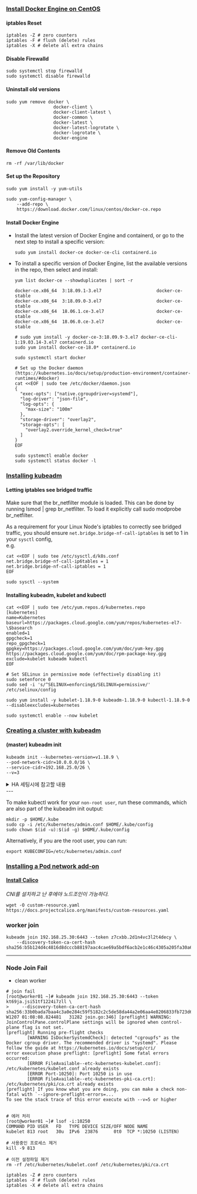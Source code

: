 ### [Install Docker Engine on CentOS](https://docs.docker.com/engine/install/centos/)

#### iptables Reset
```shell
iptables -Z # zero counters
iptables -F # flush (delete) rules
iptables -X # delete all extra chains
```

#### Disable Firewalld
```shell
sudo systemctl stop firewalld
sudo systemctl disable firewalld
```

#### Uninstall old versions
```shell
sudo yum remove docker \
                  docker-client \
                  docker-client-latest \
                  docker-common \
                  docker-latest \
                  docker-latest-logrotate \
                  docker-logrotate \
                  docker-engine
```

#### Remove Old Contents
```shell
rm -rf /var/lib/docker
```

#### Set up the Repository
```shell
sudo yum install -y yum-utils

sudo yum-config-manager \
    --add-repo \
    https://download.docker.com/linux/centos/docker-ce.repo
```

#### Install Docker Engine
- Install the latest version of Docker Engine and containerd, or go to the next step to install a specific version:
  ```shell
  sudo yum install docker-ce docker-ce-cli containerd.io
  ```

- To install a specific version of Docker Engine, list the available versions in the repo, then select and install:
  ```shell
  yum list docker-ce --showduplicates | sort -r
  
  docker-ce.x86_64  3:18.09.1-3.el7                     docker-ce-stable
  docker-ce.x86_64  3:18.09.0-3.el7                     docker-ce-stable
  docker-ce.x86_64  18.06.1.ce-3.el7                    docker-ce-stable
  docker-ce.x86_64  18.06.0.ce-3.el7                    docker-ce-stable
  ```

  ```shell
  # sudo yum install -y docker-ce-3:18.09.9-3.el7 docker-ce-cli-1:19.03.14-3.el7 containerd.io
  sudo yum install docker-ce-18.0* containerd.io
  
  sudo systemctl start docker
  
  # Set up the Docker daemon (https://kubernetes.io/docs/setup/production-environment/container-runtimes/#docker)
  cat <<EOF | sudo tee /etc/docker/daemon.json
  {
    "exec-opts": ["native.cgroupdriver=systemd"],
    "log-driver": "json-file",
    "log-opts": {
      "max-size": "100m"
    },
    "storage-driver": "overlay2",
    "storage-opts": [
      "overlay2.override_kernel_check=true"
    ]
  }
  EOF
  
  sudo systemctl enable docker
  sudo systemctl status docker -l
  ```


### [Installing kubeadm](https://v1-18.docs.kubernetes.io/docs/setup/production-environment/tools/kubeadm/install-kubeadm/)


#### Letting iptables see bridged traffic
Make sure that the br_netfilter module is loaded. This can be done by running lsmod | grep br_netfilter. To load it explicitly call sudo modprobe br_netfilter.

As a requirement for your Linux Node's iptables to correctly see bridged traffic, you should ensure `net.bridge.bridge-nf-call-iptables` is set to 1 in your `sysctl` config,   
e.g.

```shell
cat <<EOF | sudo tee /etc/sysctl.d/k8s.conf
net.bridge.bridge-nf-call-ip6tables = 1
net.bridge.bridge-nf-call-iptables = 1
EOF

sudo sysctl --system
```


#### Installing kubeadm, kubelet and kubectl
```shell
cat <<EOF | sudo tee /etc/yum.repos.d/kubernetes.repo
[kubernetes]
name=Kubernetes
baseurl=https://packages.cloud.google.com/yum/repos/kubernetes-el7-\$basearch
enabled=1
gpgcheck=1
repo_gpgcheck=1
gpgkey=https://packages.cloud.google.com/yum/doc/yum-key.gpg https://packages.cloud.google.com/yum/doc/rpm-package-key.gpg
exclude=kubelet kubeadm kubectl
EOF

# Set SELinux in permissive mode (effectively disabling it)
sudo setenforce 0
sudo sed -i 's/^SELINUX=enforcing$/SELINUX=permissive/' /etc/selinux/config

sudo yum install -y kubelet-1.18.9-0 kubeadm-1.18.9-0 kubectl-1.18.9-0 --disableexcludes=kubernetes

sudo systemctl enable --now kubelet
```


### [Creating a cluster with kubeadm](https://v1-18.docs.kubernetes.io/docs/setup/production-environment/tools/kubeadm/create-cluster-kubeadm/)

#### (master) kubeadm init
```shell
kubeadm init --kubernetes-version=v1.18.9 \
--pod-network-cidr=10.0.0.0/16 \
--service-cidr=192.168.25.0/26 \
--v=3 
```   

<details>
  <summary>HA 세팅시에 참고할 내용</summary>
[Customizing control plane configuration with kubeadm](https://v1-18.docs.kubernetes.io/docs/setup/production-environment/tools/kubeadm/control-plane-flags/)

The kubeadm ClusterConfiguration object exposes the field extraArgs that can override the default flags passed to control plane components such as the APIServer, ControllerManager and Scheduler. The components are defined using the following fields:
- apiServer
- controllerManager
- scheduler

The extraArgs field consist of `key: value` pairs. To override a flag for a control plane component:

1. Add the appropriate fields to your configuration.
2. Add the flags to override to the field.
3. Run `kubeadm init` with `--config <YOUR CONFIG YAML>.`


</details>
---


To make kubectl work for your `non-root user`, run these commands, which are also part of the kubeadm init output:
```shell
mkdir -p $HOME/.kube
sudo cp -i /etc/kubernetes/admin.conf $HOME/.kube/config
sudo chown $(id -u):$(id -g) $HOME/.kube/config
```

Alternatively, if you are the root user, you can run:
```shell
export KUBECONFIG=/etc/kubernetes/admin.conf
```



### [Installing a Pod network add-on](https://v1-18.docs.kubernetes.io/docs/setup/production-environment/tools/kubeadm/create-cluster-kubeadm/#pod-network)

#### [Install Calico](https://docs.projectcalico.org/getting-started/kubernetes/quickstart)
*CNI를 설치하고 난 후에야 노드조인이 가능하다.*

```shell
wget -O custom-resource.yaml https://docs.projectcalico.org/manifests/custom-resources.yaml
```


### worker join
```shell
kubeadm join 192.168.25.30:6443 --token z7cxbb.2d1n4vc3l2t4decy \
    --discovery-token-ca-cert-hash sha256:b5b124d4c4816d8dcccb88197aac4cae69a5bdf6acb2e1c46c4305a205fa30a6
```



---
### Node Join Fail
- clean worker
```shell
# join fail
[root@worker01 ~]# kubeadm join 192.168.25.30:6443 --token kt69ja.jsi51tf1224i7zll \
>     --discovery-token-ca-cert-hash sha256:33b0bada7baa4c3a0e284c59f5182c2c5de58da44a2e06aa4e8206833fb723d6
W1207 01:08:08.824481   31282 join.go:346] [preflight] WARNING: JoinControlPane.controlPlane settings will be ignored when control-plane flag is not set.
[preflight] Running pre-flight checks
        [WARNING IsDockerSystemdCheck]: detected "cgroupfs" as the Docker cgroup driver. The recommended driver is "systemd". Please follow the guide at https://kubernetes.io/docs/setup/cri/
error execution phase preflight: [preflight] Some fatal errors occurred:
        [ERROR FileAvailable--etc-kubernetes-kubelet.conf]: /etc/kubernetes/kubelet.conf already exists
        [ERROR Port-10250]: Port 10250 is in use
        [ERROR FileAvailable--etc-kubernetes-pki-ca.crt]: /etc/kubernetes/pki/ca.crt already exists
[preflight] If you know what you are doing, you can make a check non-fatal with `--ignore-preflight-errors=...`
To see the stack trace of this error execute with --v=5 or higher


# 에러 처리
[root@worker01 ~]# lsof -i:10250
COMMAND PID USER   FD   TYPE DEVICE SIZE/OFF NODE NAME
kubelet 813 root   30u  IPv6  23876      0t0  TCP *:10250 (LISTEN)

# 사용중인 프로세스 제거
kill -9 813

# 이전 설정파일 제거
rm -rf /etc/kubernetes/kubelet.conf /etc/kubernetes/pki/ca.crt

iptables -Z # zero counters
iptables -F # flush (delete) rules
iptables -X # delete all extra chains
```
